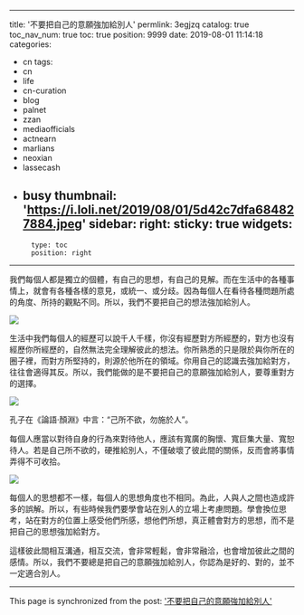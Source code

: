 
---
title: '不要把自己的意願強加給別人'
permlink: 3egjzq
catalog: true
toc_nav_num: true
toc: true
position: 9999
date: 2019-08-01 11:14:18
categories:
- cn
tags:
- cn
- life
- cn-curation
- blog
- palnet
- zzan
- mediaofficials
- actnearn
- marlians
- neoxian
- lassecash
- busy
thumbnail: 'https://i.loli.net/2019/08/01/5d42c7dfa684827884.jpeg'
sidebar:
    right:
        sticky: true
widgets:
    -
        type: toc
        position: right
---


我們每個人都是獨立的個體，有自己的思想，有自己的見解。而在生活中的各種事情上，就會有各種各樣的意見，或統一、或分歧。因為每個人在看待各種問題所處的角度、所持的觀點不同。所以，我們不要把自己的想法強加給別人。


![](https://i.loli.net/2019/08/01/5d42c7dfa684827884.jpeg)


生活中我們每個人的經歷可以說千人千樣，你沒有經歷對方所經歷的，對方也沒有經歷你所經歷的，自然無法完全理解彼此的想法。你所熟悉的只是限於與你所在的圈子裡，而對方所堅持的，則源於他所在的領域。你用自己的認識去強加給對方，往往會適得其反。所以，我們能做的是不要把自己的意願強加給別人，要尊重對方的選擇。


![](https://i.loli.net/2019/08/01/5d42c7fedbc7e12301.jpeg)


孔子在《論語·顏淵》中言：“己所不欲，勿施於人”。

每個人應當以對待自身的行為來對待他人，應該有寬廣的胸懷、寬巨集大量、寬恕待人。若是自己所不欲的，硬推給別人，不僅破壞了彼此間的關係，反而會將事情弄得不可收拾。


![](https://i.loli.net/2019/08/01/5d42c82d80a1077734.jpeg)


每個人的思想都不一樣，每個人的思想角度也不相同。為此，人與人之間也造成許多的誤解。所以，有些時候我們要學會站在別人的立場上考慮問題。學會換位思考，站在對方的位置上感受他們所感，想他們所想，真正體會對方的思想，而不是把自己的思想強加給對方。

這樣彼此間相互溝通，相互交流，會非常輕鬆，會非常融洽，也會增加彼此之間的感情。所以，我們不要總是把自己的意願強加給別人，你認為是好的、對的，並不一定適合別人。

- - -

This page is synchronized from the post: ['不要把自己的意願強加給別人'](https://steemit.com/@sunai/3egjzq)
